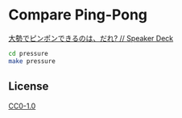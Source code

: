 Compare Ping-Pong
==
[大勢でピンポンできるのは、だれ? // Speaker Deck](https://speakerdeck.com/ne_sachirou/da-shi-tehinhontekirufalseha-tare)

```sh
cd pressure
make pressure
```

License
--
[CC0-1.0](https://creativecommons.org/publicdomain/zero/1.0/deed.ja)
